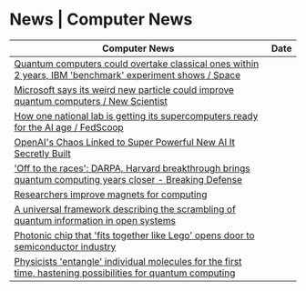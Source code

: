 # News \| Computer News

| Computer News | Date |
|---|---|
| [Quantum computers could overtake classical ones within 2 years, IBM 'benchmark' experiment shows / Space](https://www.livescience.com/technology/computing/quantum-computers-could-overtake-classical-ones-within-2-years-ibm-benchmark-experiment-shows ) |
| [Microsoft says its weird new particle could improve quantum computers / New Scientist](https://www.newscientist.com/article/2378782-microsoft-says-its-weird-new-particle-could-improve-quantum-computers/ ) |
| [How one national lab is getting its supercomputers ready for the AI age / FedScoop](https://fedscoop.com/how-one-national-lab-is-getting-its-supercomputers-ready-for-the-ai-age/ ) |
| [OpenAI's Chaos Linked to Super Powerful New AI It Secretly Built](https://futurism.com/openais-chaos-powerful-new-ai ) |
| ['Off to the races': DARPA, Harvard breakthrough brings quantum computing years closer - Breaking Defense](https://breakingdefense.com/2023/12/off-to-the-races-darpa-harvard-breakthrough-brings-quantum-computing-years-closer/ ) |
| [Researchers improve magnets for computing](https://phys.org/news/2023-11-magnets.html ) |
| [A universal framework describing the scrambling of quantum information in open systems](https://phys.org/news/2023-11-universal-framework-scrambling-quantum.html ) |
| [Photonic chip that 'fits together like Lego' opens door to semiconductor industry](https://phys.org/news/2023-12-photonic-chip-lego-door-semiconductor.html ) |
| [Physicists 'entangle' individual molecules for the first time, hastening possibilities for quantum computing](https://phys.org/news/2023-12-physicists-entangle-individual-molecules-hastening.html ) |
